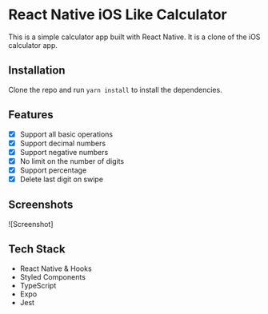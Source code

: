 # React Native iOS Like Calculator

This is a simple calculator app built with React Native. It is a clone of the iOS calculator app.

## Installation

Clone the repo and run `yarn install` to install the dependencies.

## Features

- [x] Support all basic operations
- [x] Support decimal numbers
- [x] Support negative numbers
- [x] No limit on the number of digits
- [x] Support percentage
- [x] Delete last digit on swipe

## Screenshots

![Screenshot]

## Tech Stack

- React Native & Hooks
- Styled Components
- TypeScript
- Expo
- Jest